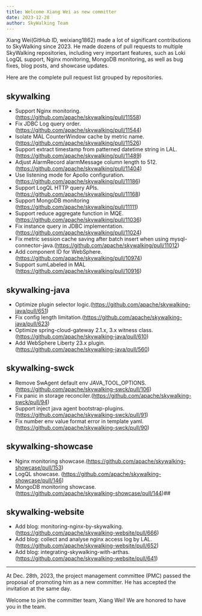 ```yaml
---
title: Welcome Xiang Wei as new committer
date: 2023-12-28
author: SkyWalking Team
---
```


Xiang Wei(GitHub ID, weixiang1862) made a lot of significant contributions to SkyWalking since 2023. 
He made dozens of pull requests to multiple SkyWalking repositories, including very important features,
such as Loki LogQL support, Nginx monitoring, MongoDB monitoring,
as well as bug fixes, blog posts, and showcase updates.

Here are the complete pull request list grouped by repositories.

## skywalking
- Support Nginx monitoring. (https://github.com/apache/skywalking/pull/11558)
- Fix JDBC Log query order. (https://github.com/apache/skywalking/pull/11544)
- Isolate MAL CounterWindow cache by metric name.(https://github.com/apache/skywalking/pull/11526)
- Support extract timestamp from patterned datetime string in LAL.(https://github.com/apache/skywalking/pull/11489)
- Adjust AlarmRecord alarmMessage column length to 512. (https://github.com/apache/skywalking/pull/11404)
- Use listening mode for Apollo configuration.(https://github.com/apache/skywalking/pull/11186)
- Support LogQL HTTP query APIs. (https://github.com/apache/skywalking/pull/11168)
- Support MongoDB monitoring (https://github.com/apache/skywalking/pull/11111)
- Support reduce aggregate function in MQE.(https://github.com/apache/skywalking/pull/11036)
- Fix instance query in JDBC implementation.(https://github.com/apache/skywalking/pull/11024)
- Fix metric session cache saving after batch insert when using mysql-connector-java.(https://github.com/apache/skywalking/pull/11012)
- Add component ID for WebSphere.(https://github.com/apache/skywalking/pull/10974)
- Support sumLabeled in MAL (https://github.com/apache/skywalking/pull/10916)

## skywalking-java
- Optimize plugin selector logic.(https://github.com/apache/skywalking-java/pull/651)
- Fix config length limitation.(https://github.com/apache/skywalking-java/pull/623)
- Optimize spring-cloud-gateway 2.1.x, 3.x witness class.(https://github.com/apache/skywalking-java/pull/610)
- Add WebSphere Liberty 23.x plugin.(https://github.com/apache/skywalking-java/pull/560)

## skywalking-swck
- Remove SwAgent default env JAVA_TOOL_OPTIONS.(https://github.com/apache/skywalking-swck/pull/106)
- Fix panic in storage reconciler.(https://github.com/apache/skywalking-swck/pull/94)
- Support inject java agent bootstrap-plugins.(https://github.com/apache/skywalking-swck/pull/91)
- Fix number env value format error in template yaml.(https://github.com/apache/skywalking-swck/pull/90)

## skywalking-showcase
- Nginx monitoring showcase.(https://github.com/apache/skywalking-showcase/pull/153)
- LogQL showcase. (https://github.com/apache/skywalking-showcase/pull/146)
- MongoDB monitoring showcase. (https://github.com/apache/skywalking-showcase/pull/144)##

## skywalking-website
- Add blog: monitoring-nginx-by-skywalking.(https://github.com/apache/skywalking-website/pull/666)
- Add blog: collect and analyse nginx access log by LAL.(https://github.com/apache/skywalking-website/pull/652)
- Add blog: integrating-skywalking-with-arthas.(https://github.com/apache/skywalking-website/pull/641)

___

At Dec. 28th, 2023, the project management committee (PMC) passed the proposal of promoting him as a new committer. He has accepted the invitation at the same day.

Welcome to join the committer team, Xiang Wei! We are honored to have you in the team.
